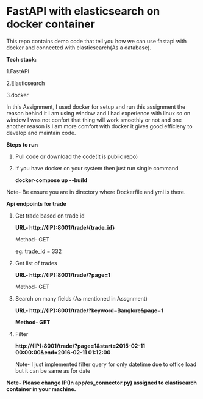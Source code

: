 # FastAPI with elasticsearch on docker container

This repo contains demo code that tell you how we can use fastapi with docker and connected with elasticsearch(As a database).

**Tech stack:**

1.FastAPI

2.Elasticsearch

3.docker

In this Assignment, I used docker for setup and run this assignment the reason behind it I am using window and I had experience with linux so on window I was not confort that thing will work smoothly or not and one another reason is I am more comfort with docker it gives good efficieny to develop and maintain code.

**Steps to run**

1. Pull code or download the code(It is public repo)
2. If you have docker on your system then just run single command

    **docker-compose up --build**

Note- Be ensure you are in directory where Dockerfile and yml is there.

**Api endpoints for trade**

1. Get trade based on trade id

    **URL- http://{IP}:8001/trade/{trade_id}**

    Method- GET

    eg: trade_id = 332

2. Get list of trades

    **URL- http://{IP}:8001/trade/?page=1**

    Method- GET

3. Search on many fields (As mentioned in Assgnment)

    **URL- http://{IP}:8001/trade/?keyword=Banglore&page=1**

    **Method- GET**

3. Filter

    **http://{IP}:8001/trade/?page=1&start=2015-02-11 00:00:00&end=2016-02-11 01:12:00**

    Note- I just implemented filter query for only datetime due to office load but it can be same as for date


**Note- Please change IP(In app/es_connector.py) assigned to elastisearch container in your machine.**
